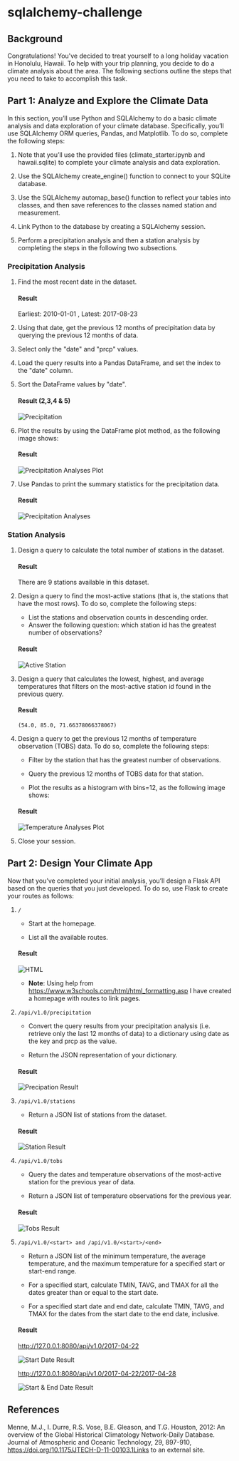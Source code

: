 # sqlalchemy-challenge

## Background

Congratulations! You've decided to treat yourself to a long holiday vacation in Honolulu, Hawaii. To help with your trip planning, you decide to do a climate analysis about the area. The following sections outline the steps that you need to take to accomplish this task.

## Part 1: Analyze and Explore the Climate Data

In this section, you’ll use Python and SQLAlchemy to do a basic climate analysis and data exploration of your climate database. Specifically, you’ll use SQLAlchemy ORM queries, Pandas, and Matplotlib. To do so, complete the following steps:

1. Note that you’ll use the provided files (climate_starter.ipynb and hawaii.sqlite) to complete your climate analysis and data exploration.

2. Use the SQLAlchemy create_engine() function to connect to your SQLite database.

3. Use the SQLAlchemy automap_base() function to reflect your tables into classes, and then save references to the classes named station and measurement.

4. Link Python to the database by creating a SQLAlchemy session.

5. Perform a precipitation analysis and then a station analysis by completing the steps in the following two subsections.

### Precipitation Analysis

1. Find the most recent date in the dataset.

    #### Result

    Earliest: 2010-01-01 , Latest: 2017-08-23

2. Using that date, get the previous 12 months of precipitation data by querying the previous 12 months of data.

3. Select only the "date" and "prcp" values.

4. Load the query results into a Pandas DataFrame, and set the index to the "date" column.

5. Sort the DataFrame values by "date".

    #### Result (2,3,4 & 5)

    ![Precipitation](./images/precipitation_df.png)

6. Plot the results by using the DataFrame plot method, as the following image shows:

    #### Result

    ![Precipitation Analyses Plot](./SurfsUp//Precipitation_analysis.png)

7. Use Pandas to print the summary statistics for the precipitation data.

    #### Result

    ![Precipitation Analyses](./Images/precipitation_analyses.png)

### Station Analysis

1. Design a query to calculate the total number of stations in the dataset.

    #### Result

    There are 9 stations available in this dataset.

2. Design a query to find the most-active stations (that is, the stations that have the most rows). To do so, complete the following steps:

    * List the stations and observation counts in descending order.
    * Answer the following question: which station id has the greatest number of observations?

    #### Result

    ![Active Station](./Images/active_stations.png)

3. Design a query that calculates the lowest, highest, and average temperatures that filters on the most-active station id found in the previous query.

    #### Result

    `(54.0, 85.0, 71.66378066378067)`

4. Design a query to get the previous 12 months of temperature observation (TOBS) data. To do so, complete the following steps:

    * Filter by the station that has the greatest number of observations.

    * Query the previous 12 months of TOBS data for that station.

    * Plot the results as a histogram with bins=12, as the following image shows:

    #### Result

    ![Temperature Analyses Plot](./SurfsUp/Temperture_analysis.png)

5. Close your session.

## Part 2: Design Your Climate App

Now that you’ve completed your initial analysis, you’ll design a Flask API based on the queries that you just developed. To do so, use Flask to create your routes as follows:

1. `/`

    * Start at the homepage.

    * List all the available routes.

    #### Result

    ![HTML](./Images/Clicable.png)

    * **Note**: Using help from https://www.w3schools.com/html/html_formatting.asp I have created a homepage with routes to link pages.

2. `/api/v1.0/precipitation`

    * Convert the query results from your precipitation analysis (i.e. retrieve only the last 12 months of data) to a dictionary using date as the key and prcp as the value.

    * Return the JSON representation of your dictionary.

    #### Result

    ![Precipation Result](./Images/precipitation_result.png)

3. `/api/v1.0/stations`

    * Return a JSON list of stations from the dataset.

    #### Result

    ![Station Result](./Images/station_result.png)

4. `/api/v1.0/tobs`

    * Query the dates and temperature observations of the most-active station for the previous year of data.

    * Return a JSON list of temperature observations for the previous year.

    #### Result

    ![Tobs Result](./Images/tobs_result.png)

5. `/api/v1.0/<start> and /api/v1.0/<start>/<end>`

    * Return a JSON list of the minimum temperature, the average temperature, and the maximum temperature for a specified start or start-end range.

    * For a specified start, calculate TMIN, TAVG, and TMAX for all the dates greater than or equal to the start date.

    * For a specified start date and end date, calculate TMIN, TAVG, and TMAX for the dates from the start date to the end date, inclusive.

    #### Result

    http://127.0.0.1:8080/api/v1.0/2017-04-22

    ![Start Date Result](./Images/start_date.png)

    http://127.0.0.1:8080/api/v1.0/2017-04-22/2017-04-28

    ![Start & End Date Result](./Images/start_end_date.png)

## References

Menne, M.J., I. Durre, R.S. Vose, B.E. Gleason, and T.G. Houston, 2012: An overview of the Global Historical Climatology Network-Daily Database. Journal of Atmospheric and Oceanic Technology, 29, 897-910, https://doi.org/10.1175/JTECH-D-11-00103.1Links to an external site.